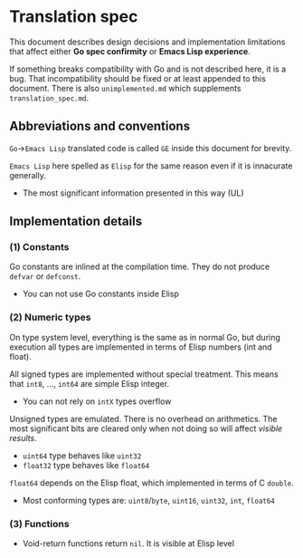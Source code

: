 # Translation spec

This document describes design decisions and 
implementation limitations that affect
either **Go spec confirmity** or **Emacs Lisp experience**.

If something breaks compatibility with Go and is not
described here, it is a bug. 
That incompatibility should be fixed or at least 
appended to this document.
There is also `unimplemented.md` 
which supplements `translation_spec.md`.

## Abbreviations and conventions

`Go`->`Emacs Lisp` translated code is called `GE` inside 
this document for brevity.

`Emacs Lisp` here spelled as `Elisp` for the same reason 
even if it is innacurate generally.

* The most significant information presented in this way (UL)

## Implementation details

### (1) Constants

Go constants are inlined at the compilation time.
They do not produce `defvar` or `defconst`.

* You can not use Go constants inside Elisp

### (2) Numeric types

On type system level, everything is the same as in normal Go,
but during execution all types are implemented in terms
of Elisp numbers (int and float). 

All signed types are implemented without special treatment.
This means that `int8`, ..., `int64` are simple Elisp integer.

* You can not rely on `intX` types overflow

Unsigned types are emulated. 
There is no overhead on arithmetics. 
The most significant bits are cleared only when not doing 
so will affect *visible results*.

* `uint64` type behaves like `uint32`
* `float32` type behaves like `float64`

`float64` depends on the Elisp float,
which implemented in terms of C `double`. 

* Most conforming types are: `uint8`/`byte`, `uint16`, `uint32`, `int`, `float64`

### (3) Functions

* Void-return functions return `nil`. It is visible at Elisp level

